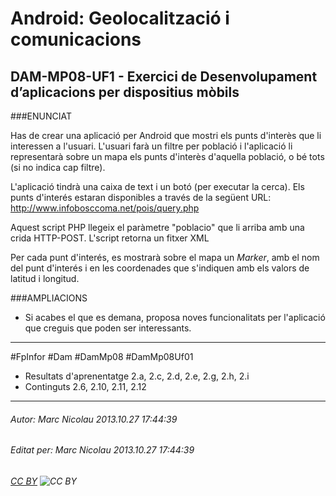 # Android: Geolocalització i comunicacions
## DAM-MP08-UF1 - Exercici de Desenvolupament d’aplicacions per dispositius mòbils
###ENUNCIAT

Has de crear una aplicació per Android que mostri els punts d'interès que li interessen a l'usuari. L'usuari farà un filtre per població i l'aplicació li representarà sobre un mapa els punts d'interès d'aquella població, o bé tots (si no indica cap filtre).

L'aplicació tindrà una caixa de text i un botó (per executar la cerca). 
Els punts d'interés estaran disponibles a través de la següent URL: http://www.infobosccoma.net/pois/query.php 

Aquest script PHP llegeix el paràmetre "poblacio" que li arriba amb una crida HTTP-POST. L'script retorna un fitxer XML

Per cada punt d'interés, es mostrarà sobre el mapa un *Marker*, amb el nom del punt d'interés i en les coordenades que s'indiquen amb els valors de latitud i longitud.

###AMPLIACIONS

*  Si acabes el que es demana, proposa noves funcionalitats per l'aplicació que creguis que poden ser interessants.

---

#FpInfor #Dam #DamMp08 #DamMp08Uf01

* Resultats d'aprenentatge 2.a, 2.c, 2.d, 2.e, 2.g, 2.h, 2.i
* Continguts 2.6, 2.10, 2.11, 2.12
---

###### Autor: Marc Nicolau 2013.10.27 17:44:39
###### Editat per: Marc Nicolau 2013.10.27 17:44:39
###### [CC BY](https://creativecommons.org/licenses/by/4.0/) ![CC BY](https://licensebuttons.net/l/by/3.0/80x15.png)
